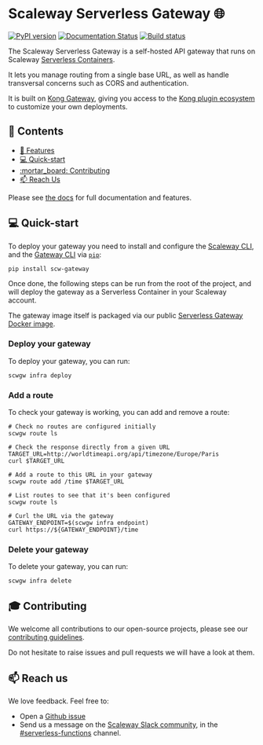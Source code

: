 # Scaleway Serverless Gateway :globe_with_meridians:

[![PyPI version](https://badge.fury.io/py/scw-gateway.svg)](https://badge.fury.io/py/scw-gateway)
[![Documentation Status](https://readthedocs.org/projects/serverless-gateway/badge/?version=latest)](https://serverless-gateway.readthedocs.io/en/latest/?badge=latest)
[![Build status](https://github.com/scaleway/serverless-gateway/actions/workflows/build.yml/badge.svg)](https://github.com/scaleway/serverless-gateway/actions/workflows/build.yml/badge.svg)

The Scaleway Serverless Gateway is a self-hosted API gateway that runs on Scaleway [Serverless Containers](https://www.scaleway.com/en/serverless-containers/).

It lets you manage routing from a single base URL, as well as handle transversal concerns such as CORS and authentication.

It is built on [Kong Gateway](https://docs.konghq.com/gateway/latest/), giving you access to the [Kong plugin ecosystem](https://docs.konghq.com/hub/) to customize your own deployments.

## :page_with_curl: Contents

- [:rocket: Features](#rocket-features)
- [:computer: Quick-start](#computer-quick-start)
- [:mortar\_board: Contributing](#mortar_board-contributing)
- [:mailbox: Reach Us](#mailbox-reach-us)

Please see [the docs](https://serverless-gateway.readthedocs.io) for full documentation and features.

## :computer: Quick-start

To deploy your gateway you need to install and configure the [Scaleway CLI](https://github.com/scaleway/scaleway-cli), and the [Gateway CLI](https://pypi.org/project/scw-gateway/) via [`pip`](https://pip.pypa.io/en/stable/index.html):

```console
pip install scw-gateway
```

Once done, the following steps can be run from the root of the project, and will deploy the gateway as a Serverless Container in your Scaleway account.

The gateway image itself is packaged via our public [Serverless Gateway Docker image](https://hub.docker.com/r/scaleway/serverless-gateway).

### Deploy your gateway

To deploy your gateway, you can run:

```console
scwgw infra deploy
```

### Add a route

To check your gateway is working, you can add and remove a route:

```console
# Check no routes are configured initially
scwgw route ls

# Check the response directly from a given URL
TARGET_URL=http://worldtimeapi.org/api/timezone/Europe/Paris
curl $TARGET_URL

# Add a route to this URL in your gateway
scwgw route add /time $TARGET_URL

# List routes to see that it's been configured
scwgw route ls

# Curl the URL via the gateway
GATEWAY_ENDPOINT=$(scwgw infra endpoint)
curl https://${GATEWAY_ENDPOINT}/time
```

### Delete your gateway

To delete your gateway, you can run:

```console
scwgw infra delete
```

## :mortar_board: Contributing

We welcome all contributions to our open-source projects, please see our [contributing guidelines](./.github/CONTRIBUTING.md).

Do not hesitate to raise issues and pull requests we will have a look at them.

## :mailbox: Reach us

We love feedback. Feel free to:

- Open a [Github issue](https://github.com/scaleway/serverless-functions-python/issues/new)
- Send us a message on the [Scaleway Slack community](https://slack.scaleway.com/), in the [#serverless-functions](https://scaleway-community.slack.com/app_redirect?channel=serverless-functions) channel.
